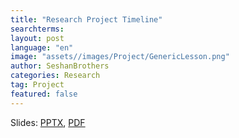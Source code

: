 ```yaml
---
title: "Research Project Timeline"
searchterms:
layout: post
language: "en"
image: "assets//images/Project/GenericLesson.png"
author: SeshanBrothers
categories: Research
tag: Project
featured: false
---
```


Slides:
 <a href="/translations/en-us/Project/ProjectTimeline.pptx">PPTX</a>,
 <a href="/translations/en-us/Project/ProjectTimeline.pdf">PDF</a>
